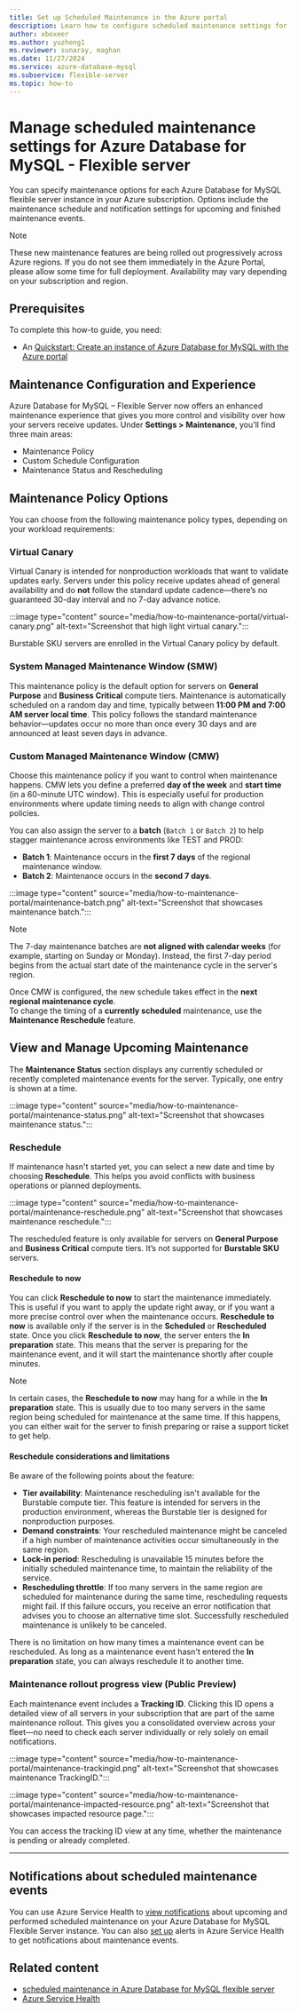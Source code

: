 ```yaml
---
title: Set up Scheduled Maintenance in the Azure portal
description: Learn how to configure scheduled maintenance settings for Azure Database for MySQL - Flexible server from the Azure portal.
author: xboxeer
ms.author: yuzheng1
ms.reviewer: sunaray, maghan
ms.date: 11/27/2024
ms.service: azure-database-mysql
ms.subservice: flexible-server
ms.topic: how-to
---
```


# Manage scheduled maintenance settings for Azure Database for MySQL - Flexible server

You can specify maintenance options for each Azure Database for MySQL flexible server instance in your Azure subscription. Options include the maintenance schedule and notification settings for upcoming and finished maintenance events.
> [!NOTE]
> These new maintenance features are being rolled out progressively across Azure regions. If you do not see them immediately in the Azure Portal, please allow some time for full deployment. Availability may vary depending on your subscription and region.

## Prerequisites

To complete this how-to guide, you need:

- An [Quickstart: Create an instance of Azure Database for MySQL with the Azure portal](quickstart-create-server-portal.md)

## Maintenance Configuration and Experience

Azure Database for MySQL – Flexible Server now offers an enhanced maintenance experience that gives you more control and visibility over how your servers receive updates. Under **Settings > Maintenance**, you’ll find three main areas:

- Maintenance Policy  
- Custom Schedule Configuration  
- Maintenance Status and Rescheduling

## Maintenance Policy Options

You can choose from the following maintenance policy types, depending on your workload requirements:

### Virtual Canary

Virtual Canary is intended for nonproduction workloads that want to validate updates early. Servers under this policy receive updates ahead of general availability and do **not** follow the standard update cadence—there’s no guaranteed 30-day interval and no 7-day advance notice.

:::image type="content" source="media/how-to-maintenance-portal/virtual-canary.png" alt-text="Screenshot that high light virtual canary.":::

Burstable SKU servers are enrolled in the Virtual Canary policy by default.

### System Managed Maintenance Window (SMW)

This maintenance policy is the default option for servers on **General Purpose** and **Business Critical** compute tiers. Maintenance is automatically scheduled on a random day and time, typically between **11:00 PM and 7:00 AM server local time**. This policy follows the standard maintenance behavior—updates occur no more than once every 30 days and are announced at least seven days in advance.

### Custom Managed Maintenance Window (CMW)

Choose this maintenance policy if you want to control when maintenance happens. CMW lets you define a preferred **day of the week** and **start time** (in a 60-minute UTC window). This is especially useful for production environments where update timing needs to align with change control policies.

You can also assign the server to a **batch** (`Batch 1` or `Batch 2`) to help stagger maintenance across environments like TEST and PROD:

- **Batch 1**: Maintenance occurs in the **first 7 days** of the regional maintenance window.
- **Batch 2**: Maintenance occurs in the **second 7 days**.

:::image type="content" source="media/how-to-maintenance-portal/maintenance-batch.png" alt-text="Screenshot that showcases maintenance batch.":::

> [!NOTE]  
> The 7-day maintenance batches are **not aligned with calendar weeks** (for example, starting on Sunday or Monday). Instead, the first 7-day period begins from the actual start date of the maintenance cycle in the server's region.

Once CMW is configured, the new schedule takes effect in the **next regional maintenance cycle**.  
To change the timing of a **currently scheduled** maintenance, use the **Maintenance Reschedule** feature.

## View and Manage Upcoming Maintenance

The **Maintenance Status** section displays any currently scheduled or recently completed maintenance events for the server. Typically, one entry is shown at a time.

:::image type="content" source="media/how-to-maintenance-portal/maintenance-status.png" alt-text="Screenshot that showcases maintenance status.":::

### Reschedule

If maintenance hasn't started yet, you can select a new date and time by choosing **Reschedule**. This helps you avoid conflicts with business operations or planned deployments.

:::image type="content" source="media/how-to-maintenance-portal/maintenance-reschedule.png" alt-text="Screenshot that showcases maintenance reschedule.":::

The rescheduled feature is only available for servers on **General Purpose** and **Business Critical** compute tiers. It’s not supported for **Burstable SKU** servers.

#### Reschedule to now

You can click **Reschedule to now** to start the maintenance immediately. This is useful if you want to apply the update right away, or if you want a more precise control over when the maintenance occurs. **Reschedule to now** is available only if the server is in the **Scheduled** or **Rescheduled** state. Once you click **Reschedule to now**, the server enters the **In preparation** state. This means that the server is preparing for the maintenance event, and it will start the maintenance shortly after couple minutes.

> [!NOTE]  
> In certain cases, the **Reschedule to now** may hang for a while in the **In preparation** state. This is usually due to too many servers in the same region being scheduled for maintenance at the same time. If this happens, you can either wait for the server to finish preparing or raise a support ticket to get help.

#### Reschedule considerations and limitations

Be aware of the following points about the feature:

- **Tier availability**: Maintenance rescheduling isn't available for the Burstable compute tier. This feature is intended for servers in the production environment, whereas the Burstable tier is designed for nonproduction purposes.
- **Demand constraints**: Your rescheduled maintenance might be canceled if a high number of maintenance activities occur simultaneously in the same region.
- **Lock-in period**: Rescheduling is unavailable 15 minutes before the initially scheduled maintenance time, to maintain the reliability of the service.
- **Rescheduling throttle**: If too many servers in the same region are scheduled for maintenance during the same time, rescheduling requests might fail. If this failure occurs, you receive an error notification that advises you to choose an alternative time slot. Successfully rescheduled maintenance is unlikely to be canceled.

There is no limitation on how many times a maintenance event can be rescheduled. As long as a maintenance event hasn't entered the **In preparation** state, you can always reschedule it to another time.

### Maintenance rollout progress view (Public Preview)

Each maintenance event includes a **Tracking ID**. Clicking this ID opens a detailed view of all servers in your subscription that are part of the same maintenance rollout. This gives you a consolidated overview across your fleet—no need to check each server individually or rely solely on email notifications.

:::image type="content" source="media/how-to-maintenance-portal/maintenance-trackingid.png" alt-text="Screenshot that showcases maintenance TrackingID.":::

:::image type="content" source="media/how-to-maintenance-portal/maintenance-impacted-resource.png" alt-text="Screenshot that showcases impacted resource page.":::

You can access the tracking ID view at any time, whether the maintenance is pending or already completed.

---

## Notifications about scheduled maintenance events

You can use Azure Service Health to [view notifications](/azure/service-health/service-notifications) about upcoming and performed scheduled maintenance on your Azure Database for MySQL Flexible Server instance. You can also [set up](/azure/service-health/resource-health-alert-monitor-guide) alerts in Azure Service Health to get notifications about maintenance events.

## Related content

- [scheduled maintenance in Azure Database for MySQL flexible server](concepts-maintenance.md)
- [Azure Service Health](/azure/service-health/overview)
